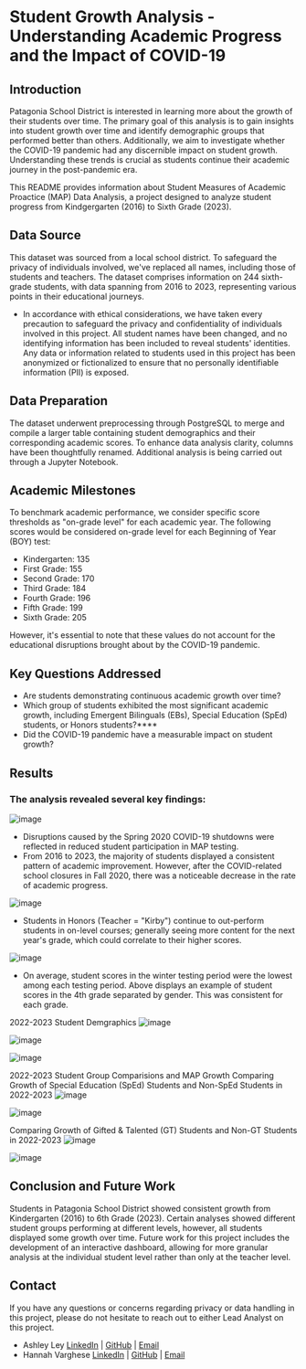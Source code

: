 # Student Growth Analysis - Understanding Academic Progress and the Impact of COVID-19

## Introduction

Patagonia School District is interested in learning more about the growth of their students over time. The primary goal of this analysis is to gain insights into student growth over time and identify demographic groups that performed better than others. Additionally, we aim to investigate whether the COVID-19 pandemic had any discernible impact on student growth. Understanding these trends is crucial as students continue their academic journey in the post-pandemic era. 

This README provides information about Student Measures of Academic Proactice (MAP) Data Analysis, a project designed to analyze student progress from Kindgergarten (2016) to Sixth Grade (2023). 

## Data Source

This dataset was sourced from a local school district. To safeguard the privacy of individuals involved, we've replaced all names, including those of students and teachers. The dataset comprises information on 244 sixth-grade students, with data spanning from 2016 to 2023, representing various points in their educational journeys.

+ In accordance with ethical considerations, we have taken every precaution to safeguard the privacy and confidentiality of individuals involved in this project. All student names have been changed, and no identifying information has been included to reveal students' identities. Any data or information related to students used in this project has been anonymized or fictionalized to ensure that no personally identifiable information (PII) is exposed. 

## Data Preparation

The dataset underwent preprocessing through PostgreSQL to merge and compile a larger table containing student demographics and their corresponding academic scores. To enhance data analysis clarity, columns have been thoughtfully renamed. Additional analysis is being carried out through a Jupyter Notebook. 

## Academic Milestones

To benchmark academic performance, we consider specific score thresholds as "on-grade level" for each academic year. The following scores would be considered on-grade level for each Beginning of Year (BOY) test:

- Kindergarten: 135
- First Grade: 155
- Second Grade: 170
- Third Grade: 184
- Fourth Grade: 196
- Fifth Grade: 199
- Sixth Grade: 205

However, it's essential to note that these values do not account for the educational disruptions brought about by the COVID-19 pandemic.

## Key Questions Addressed

- Are students demonstrating continuous academic growth over time?
- Which group of students exhibited the most significant academic growth, including Emergent Bilinguals (EBs), Special Education (SpEd) students, or Honors students?****
- Did the COVID-19 pandemic have a measurable impact on student growth?

## Results

### The analysis revealed several key findings:
![image](https://github.com/ashley-ley/map-data-analysis/assets/132225987/96c7c4d5-2312-4fcb-a48a-6161ab6d6f29)
- Disruptions caused by the Spring 2020 COVID-19 shutdowns were reflected in reduced student participation in MAP testing. 
- From 2016 to 2023, the majority of students displayed a consistent pattern of academic improvement. However, after the COVID-related school closures in Fall 2020, there was a noticeable decrease in the rate of academic progress.

![image](https://github.com/ashley-ley/map-data-analysis/assets/132225987/6cf696db-6c97-4fd3-9ebf-d1d51a963e17)
- Students in Honors (Teacher = "Kirby") continue to out-perform students in on-level courses; generally seeing more content for the next year's grade, which could correlate to their higher scores.

![image](https://github.com/ashley-ley/map-data-analysis/assets/132225987/9843bcaf-5cc8-4a47-ad58-b60315181b93)
- On average, student scores in the winter testing period were the lowest among each testing period. Above displays an example of student scores in the 4th grade separated by gender. This was consistent for each grade. 

2022-2023 Student Demgraphics
![image](https://github.com/ashley-ley/map-data-analysis/assets/132293452/0f699118-26f1-4068-a071-c85f8b4f7bd1)

![image](https://github.com/ashley-ley/map-data-analysis/assets/132293452/9ee1957f-b46f-4b51-83f7-de8c86426005)

![image](https://github.com/ashley-ley/map-data-analysis/assets/132293452/d282fe6c-4cb7-4dda-86f1-2e474226c71d)

2022-2023 Student Group Comparisions and MAP Growth
Comparing Growth of Special Education (SpEd) Students and Non-SpEd Students in 2022-2023 
![image](https://github.com/ashley-ley/map-data-analysis/assets/132293452/eede5c71-1584-4dfa-9522-929b7cd1b738)

![image](https://github.com/ashley-ley/map-data-analysis/assets/132293452/f2b21911-cefa-4f4f-8557-a57e2359a61b)

Comparing Growth of Gifted & Talented (GT) Students and Non-GT Students in 2022-2023 
![image](https://github.com/ashley-ley/map-data-analysis/assets/132293452/b83578b2-a1aa-41d3-b743-64e75fa9002c)

![image](https://github.com/ashley-ley/map-data-analysis/assets/132293452/559e67e8-131b-40db-a46f-bb63ad56ad7b)

## Conclusion and Future Work

Students in Patagonia School District showed consistent growth from Kindergarten (2016) to 6th Grade (2023). Certain analyses showed different student groups performing at different levels, however, all students displayed some growth over time. Future work for this project includes the development of an interactive dashboard, allowing for more granular analysis at the individual student level rather than only at the teacher level. 

## Contact

If you have any questions or concerns regarding privacy or data handling in this project, please do not hesitate to reach out to either Lead Analyst on this project. 
+ Ashley Ley [LinkedIn](https://www.linkedin.com/in/ashley-ley1/) | [GitHub](https://github.com/ashley-ley) | [Email](yakopeca@gmail.com)
+ Hannah Varghese [LinkedIn](https://www.linkedin.com/in/hannahvarghese/) | [GitHub](https://github.com/hannahvarghese) | [Email](hannahvarghese@gmail.com)
